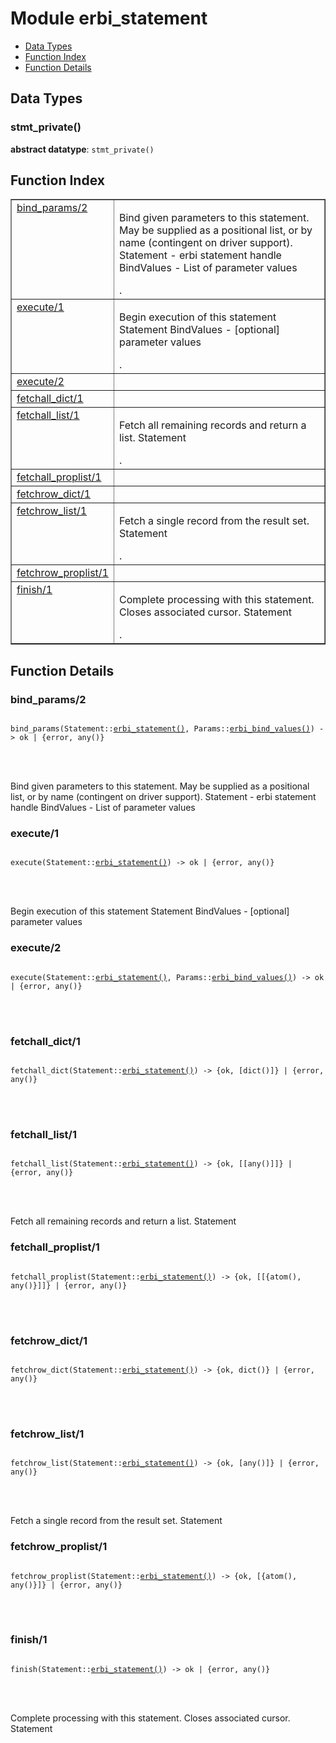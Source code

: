 

# Module erbi_statement #
* [Data Types](#types)
* [Function Index](#index)
* [Function Details](#functions)



<a name="types"></a>

## Data Types ##




### <a name="type-stmt_private">stmt_private()</a> ###


__abstract datatype__: `stmt_private()`

<a name="index"></a>

## Function Index ##


<table width="100%" border="1" cellspacing="0" cellpadding="2" summary="function index"><tr><td valign="top"><a href="#bind_params-2">bind_params/2</a></td><td><p>Bind given parameters to this statement.
May be supplied as a positional list, or by name (contingent on driver support).
Statement  - erbi statement handle
BindValues - List of parameter values</p>.</td></tr><tr><td valign="top"><a href="#execute-1">execute/1</a></td><td><p>Begin execution of this statement
Statement
BindValues - [optional] parameter values</p>.</td></tr><tr><td valign="top"><a href="#execute-2">execute/2</a></td><td></td></tr><tr><td valign="top"><a href="#fetchall_dict-1">fetchall_dict/1</a></td><td></td></tr><tr><td valign="top"><a href="#fetchall_list-1">fetchall_list/1</a></td><td><p>Fetch all remaining records and return a list.
Statement</p>.</td></tr><tr><td valign="top"><a href="#fetchall_proplist-1">fetchall_proplist/1</a></td><td></td></tr><tr><td valign="top"><a href="#fetchrow_dict-1">fetchrow_dict/1</a></td><td></td></tr><tr><td valign="top"><a href="#fetchrow_list-1">fetchrow_list/1</a></td><td><p>Fetch a single record from the result set.
Statement</p>.</td></tr><tr><td valign="top"><a href="#fetchrow_proplist-1">fetchrow_proplist/1</a></td><td></td></tr><tr><td valign="top"><a href="#finish-1">finish/1</a></td><td><p>Complete processing with this statement.
Closes associated cursor.
Statement</p>.</td></tr></table>


<a name="functions"></a>

## Function Details ##

<a name="bind_params-2"></a>

### bind_params/2 ###


<pre><code>
bind_params(Statement::<a href="#type-erbi_statement">erbi_statement()</a>, Params::<a href="#type-erbi_bind_values">erbi_bind_values()</a>) -&gt; ok | {error, any()}
</code></pre>

<br></br>


<p>Bind given parameters to this statement.
May be supplied as a positional list, or by name (contingent on driver support).
Statement  - erbi statement handle
BindValues - List of parameter values</p>

<a name="execute-1"></a>

### execute/1 ###


<pre><code>
execute(Statement::<a href="#type-erbi_statement">erbi_statement()</a>) -&gt; ok | {error, any()}
</code></pre>

<br></br>


<p>Begin execution of this statement
Statement
BindValues - [optional] parameter values</p>

<a name="execute-2"></a>

### execute/2 ###


<pre><code>
execute(Statement::<a href="#type-erbi_statement">erbi_statement()</a>, Params::<a href="#type-erbi_bind_values">erbi_bind_values()</a>) -&gt; ok | {error, any()}
</code></pre>

<br></br>



<a name="fetchall_dict-1"></a>

### fetchall_dict/1 ###


<pre><code>
fetchall_dict(Statement::<a href="#type-erbi_statement">erbi_statement()</a>) -&gt; {ok, [dict()]} | {error, any()}
</code></pre>

<br></br>



<a name="fetchall_list-1"></a>

### fetchall_list/1 ###


<pre><code>
fetchall_list(Statement::<a href="#type-erbi_statement">erbi_statement()</a>) -&gt; {ok, [[any()]]} | {error, any()}
</code></pre>

<br></br>


<p>Fetch all remaining records and return a list.
Statement</p>

<a name="fetchall_proplist-1"></a>

### fetchall_proplist/1 ###


<pre><code>
fetchall_proplist(Statement::<a href="#type-erbi_statement">erbi_statement()</a>) -&gt; {ok, [[{atom(), any()}]]} | {error, any()}
</code></pre>

<br></br>



<a name="fetchrow_dict-1"></a>

### fetchrow_dict/1 ###


<pre><code>
fetchrow_dict(Statement::<a href="#type-erbi_statement">erbi_statement()</a>) -&gt; {ok, dict()} | {error, any()}
</code></pre>

<br></br>



<a name="fetchrow_list-1"></a>

### fetchrow_list/1 ###


<pre><code>
fetchrow_list(Statement::<a href="#type-erbi_statement">erbi_statement()</a>) -&gt; {ok, [any()]} | {error, any()}
</code></pre>

<br></br>


<p>Fetch a single record from the result set.
Statement</p>

<a name="fetchrow_proplist-1"></a>

### fetchrow_proplist/1 ###


<pre><code>
fetchrow_proplist(Statement::<a href="#type-erbi_statement">erbi_statement()</a>) -&gt; {ok, [{atom(), any()}]} | {error, any()}
</code></pre>

<br></br>



<a name="finish-1"></a>

### finish/1 ###


<pre><code>
finish(Statement::<a href="#type-erbi_statement">erbi_statement()</a>) -&gt; ok | {error, any()}
</code></pre>

<br></br>


<p>Complete processing with this statement.
Closes associated cursor.
Statement</p>

